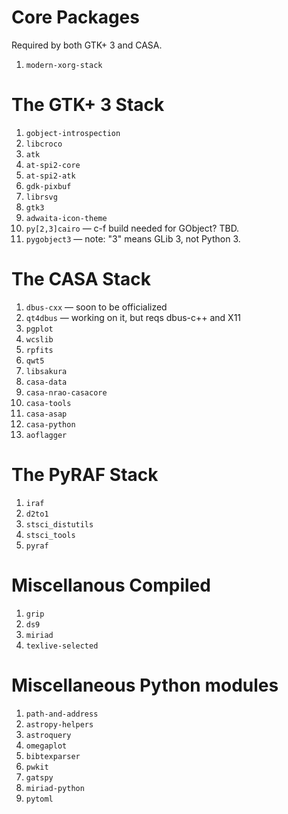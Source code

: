 Core Packages
=============

Required by both GTK+ 3 and CASA.

1. `modern-xorg-stack`


The GTK+ 3 Stack
================

1. `gobject-introspection`
1. `libcroco`
1. `atk`
1. `at-spi2-core`
1. `at-spi2-atk`
1. `gdk-pixbuf`
1. `librsvg`
1. `gtk3`
1. `adwaita-icon-theme`
1. `py[2,3]cairo` — c-f build needed for GObject? TBD.
1. `pygobject3` — note: "3" means GLib 3, not Python 3.


The CASA Stack
==============

1. `dbus-cxx` — soon to be officialized
1. `qt4dbus` — working on it, but reqs dbus-c++ and X11
1. `pgplot`
1. `wcslib`
1. `rpfits`
1. `qwt5`
1. `libsakura`
1. `casa-data`
1. `casa-nrao-casacore`
1. `casa-tools`
1. `casa-asap`
1. `casa-python`
1. `aoflagger`


The PyRAF Stack
===============

1. `iraf`
1. `d2to1`
1. `stsci_distutils`
1. `stsci_tools`
1. `pyraf`


Miscellanous Compiled
=====================

1. `grip`
1. `ds9`
1. `miriad`
1. `texlive-selected`


Miscellaneous Python modules
============================

1. `path-and-address`
1. `astropy-helpers`
1. `astroquery`
1. `omegaplot`
1. `bibtexparser`
1. `pwkit`
1. `gatspy`
1. `miriad-python`
1. `pytoml`
